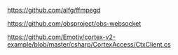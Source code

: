 https://github.com/alfg/ffmpegd

https://github.com/obsproject/obs-websocket

https://github.com/Emotiv/cortex-v2-example/blob/master/csharp/CortexAccess/CtxClient.cs
